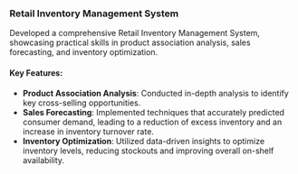 ### Retail Inventory Management System

Developed a comprehensive Retail Inventory Management System, showcasing practical skills in product association analysis, sales forecasting, and inventory optimization.

#### Key Features:

- **Product Association Analysis**: Conducted in-depth analysis to identify key cross-selling opportunities.
- **Sales Forecasting**: Implemented techniques that accurately predicted consumer demand, leading to a reduction of excess inventory and an increase in inventory turnover rate.
- **Inventory Optimization**: Utilized data-driven insights to optimize inventory levels, reducing stockouts and improving overall on-shelf availability.
